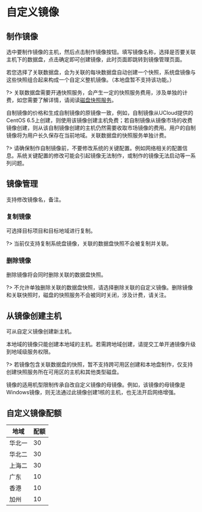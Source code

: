 

# 自定义镜像

## 制作镜像

选中要制作镜像的主机，然后点击制作镜像按钮。填写镜像名称，选择是否要关联主机下的数据盘，点击确定即可创建镜像，此时页面即跳转到镜像管理页面。

若您选择了关联数据盘，会为关联的每块数据盘自动创建一个快照，系统盘镜像与这些快照组合起来构成一个自定义整机镜像。（本地盘暂不支持该功能。）

?> 关联数据盘需要开通快照服务，会产生一定的快照服务费用，涉及单独的计费，如您需要了解详情，请阅读[磁盘快照服务](https://docs.ucloud.cn/usnap/ivas)。

自制镜像的价格和生成自制镜像的原镜像一致，例如，自制镜像从UCloud提供的CentOS 6.5上创建，则使用该镜像创建主机免费；若自制镜像从镜像市场的收费镜像创建，则从该自制镜像创建的主机仍然需要收取市场镜像的费用。用户的自制镜像将为用户长久保存在当前地域。关联数据盘的快照服务单独计费。<br>

?> 请确保制作自制镜像前，不要修改系统的关键配置。例如网络相关的配置信息。系统关键配置的修改可能会引起镜像无法制作，或制作的镜像无法启动等一系列问题。

## 镜像管理

支持修改镜像名，备注。

### 复制镜像

可选择目标项目和目标地域进行复制。

?> 当前仅支持复制系统盘镜像，关联的数据盘快照不会被复制并关联。

### 删除镜像

删除镜像将会同时删除关联的数据盘快照。

?> 不允许单独删除关联的数据盘快照，请选择删除关联的自定义镜像。删除镜像和关联快照时，磁盘的快照服务不会被同时关闭，涉及计费，请关注。

## 从镜像创建主机

可从自定义镜像创建新主机。<br>

本地域的镜像只能创建本地域的主机。若需跨地域创建，请提交工单开通镜像升级到地域级服务权限。<br>     

?> 若镜像包含关联数据盘的快照，暂不支持跨可用区创建和本地盘制作，仅支持创建快照服务所在可用区的主机和其他类型磁盘。

镜像的适用机型限制传承自改自定义镜像的母镜像。例如，该镜像的母镜像是Windows镜像，则无法通过此镜像创建1核的主机，也无法开启网络增强。

## 自定义镜像配额

| 地域  | 配额 |
| --- | -- |
| 华北一 | 30 |
| 华北二 | 30 |
| 上海二 | 30 |
| 广东  | 10 |
| 香港  | 10 |
| 加州  | 10 |
